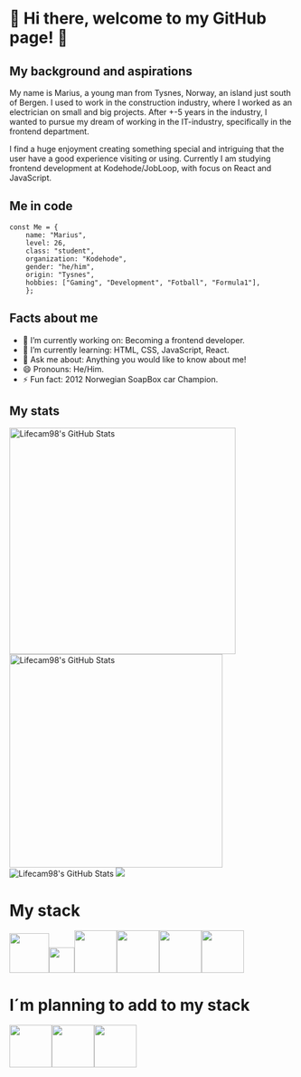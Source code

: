 # 👋 Hi there, welcome to my GitHub page! 👋

## My background and aspirations
My name is Marius, a young man from Tysnes, Norway, an island just south of Bergen. I used to work in the construction industry, where I worked as an electrician on small and big projects. After +-5 years in the industry, I wanted to pursue my dream of working in the IT-industry, specifically in the frontend department.

I find a huge enjoyment creating something special and intriguing that the user have a good experience visiting or using. 
Currently I am studying frontend development at Kodehode/JobLoop, with focus on React and JavaScript.

## Me in code

```
const Me = {
    name: "Marius",
    level: 26,
    class: "student",
    organization: "Kodehode",
    gender: "he/him",
    origin: "Tysnes",
    hobbies: ["Gaming", "Development", "Fotball", "Formula1"],
    };
```

## Facts about me
- 🔭 I’m currently working on: Becoming a frontend developer.
- 🌱 I’m currently learning: HTML, CSS, JavaScript, React.
- 💬 Ask me about: Anything you would like to know about me!
- 😄 Pronouns: He/Him.
- ⚡ Fun fact: 2012 Norwegian SoapBox car Champion.

## My stats
<img src="https://github-readme-streak-stats.herokuapp.com/?user=Lifecam98&theme=chartreuse-dark&hide_border=false" alt="Lifecam98's GitHub Stats" width="400" /> <img src="https://github-readme-stats.vercel.app/api?username=Lifecam98&theme=chartreuse-dark&show_icons=true&hide_border=false&count_private=true" alt="Lifecam98's GitHub Stats" width="377"/> 
<br>
<img src="https://github-readme-stats.vercel.app/api/top-langs/?username=Lifecam98&theme=chartreuse-dark&show_icons=true&hide_border=false&layout=compact" alt="Lifecam98's GitHub Stats" />
![](https://komarev.com/ghpvc/?username=lifecam98&color=16E700)

# My stack
<img src="https://github.com/yurijserrano/Github-Profile-Readme-Logos/blob/master/text%20editors/vscode.svg" width="70"><img src="https://github.com/yurijserrano/Github-Profile-Readme-Logos/blob/master/tools/figma.png" width="45"><img src= https://github.com/yurijserrano/Github-Profile-Readme-Logos/blob/master/cloud/azure.svg width="75"><img src="https://github.com/yurijserrano/Github-Profile-Readme-Logos/blob/master/others/html.svg" width="75"><img src="https://github.com/yurijserrano/Github-Profile-Readme-Logos/blob/master/others/css.svg" width="75"><img src="https://github.com/yurijserrano/Github-Profile-Readme-Logos/blob/master/programming%20languages/javascript.svg" width="75">

# I´m planning to add to my stack
<img src="https://github.com/yurijserrano/Github-Profile-Readme-Logos/blob/master/programming%20languages/typescript.svg" width="75"><img src="https://github.com/yurijserrano/Github-Profile-Readme-Logos/blob/master/frameworks/react.svg" width="75"><img src="https://github.com/yurijserrano/Github-Profile-Readme-Logos/blob/master/frameworks/nodejs.svg" width="75">

